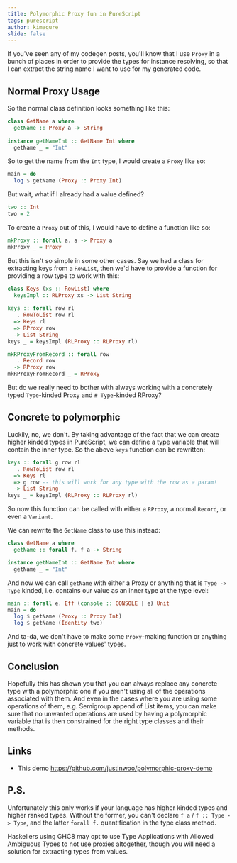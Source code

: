 ```yaml
---
title: Polymorphic Proxy fun in PureScript
tags: purescript
author: kimagure
slide: false
---
```

If you've seen any of my codegen posts, you'll know that I use `Proxy` in a bunch of places in order to provide the types for instance resolving, so that I can extract the string name I want to use for my generated code.

## Normal Proxy Usage

So the normal class definition looks something like this:

```hs
class GetName a where
  getName :: Proxy a -> String
  
instance getNameInt :: GetName Int where
  getName _ = "Int"
```

So to get the name from the `Int` type, I would create a `Proxy` like so:

```hs
main = do
  log $ getName (Proxy :: Proxy Int)
```

But wait, what if I already had a value defined?

```hs
two :: Int
two = 2
```

To create a `Proxy` out of this, I would have to define a function like so:

```hs
mkProxy :: forall a. a -> Proxy a
mkProxy _ = Proxy
```

But this isn't so simple in some other cases. Say we had a class for extracting keys from a `RowList`, then we'd have to provide a function for providing a row type to work with this:

```hs
class Keys (xs :: RowList) where
  keysImpl :: RLProxy xs -> List String
  
keys :: forall row rl
   . RowToList row rl
  => Keys rl
  => RProxy row
  -> List String
keys _ = keysImpl (RLProxy :: RLProxy rl)

mkRProxyFromRecord :: forall row
   . Record row
  -> RProxy row
mkRProxyFromRecord _ = RProxy
```

But do we really need to bother with always working with a concretely typed `Type`-kinded Proxy and `# Type`-kinded RProxy?

## Concrete to polymorphic

Luckily, no, we don't. By taking advantage of the fact that we can create higher kinded types in PureScript, we can define a type variable that will contain the inner type. So the above `keys` function can be rewritten:

```hs
keys :: forall g row rl
   . RowToList row rl
  => Keys rl
  => g row -- this will work for any type with the row as a param!
  -> List String
keys _ = keysImpl (RLProxy :: RLProxy rl)
```

So now this function can be called with either a `RProxy`, a normal `Record`, or even a `Variant`.

We can rewrite the `GetName` class to use this instead:

```hs
class GetName a where
  getName :: forall f. f a -> String

instance getNameInt :: GetName Int where
  getName _ = "Int"
```

And now we can call `getName` with either a Proxy or anything that is `Type -> Type` kinded, i.e. contains our value as an inner type at the type level:

```hs
main :: forall e. Eff (console :: CONSOLE | e) Unit
main = do
  log $ getName (Proxy :: Proxy Int)
  log $ getName (Identity two)
```

And ta-da, we don't have to make some `Proxy`-making function or anything just to work with concrete values' types.

## Conclusion

Hopefully this has shown you that you can always replace any concrete type with a polymorphic one if you aren't using all of the operations associated with them. And even in the cases where you are using some operations of them, e.g. Semigroup append of List items, you can make sure that no unwanted operations are used by having a polymorphic variable that is then constrained for the right type classes and their methods.

## Links

* This demo https://github.com/justinwoo/polymorphic-proxy-demo

## P.S.

Unfortunately this only works if your language has higher kinded types and higher ranked types. Without the former, you can't declare `f a` / `f :: Type -> Type`, and the latter `forall f.` quantification in the type class method.

Haskellers using GHC8 may opt to use Type Applications with Allowed Ambiguous Types to not use proxies altogether, though you will need a solution for extracting types from values.

